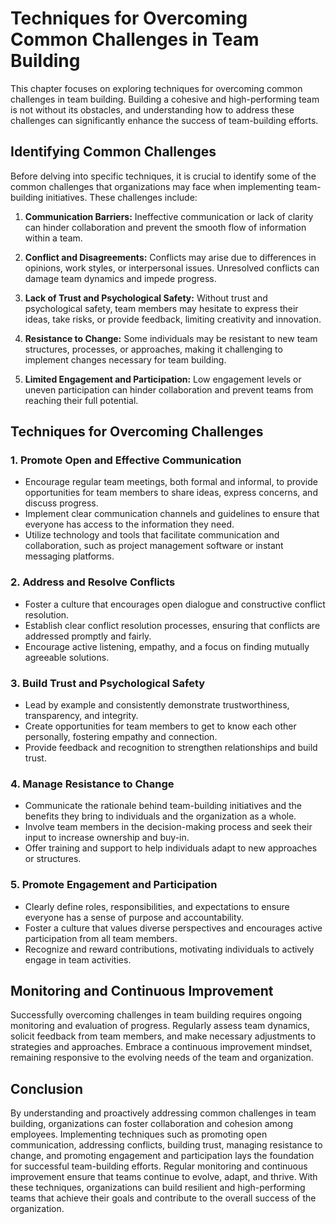 Techniques for Overcoming Common Challenges in Team Building
=====================================================================

This chapter focuses on exploring techniques for overcoming common challenges in team building. Building a cohesive and high-performing team is not without its obstacles, and understanding how to address these challenges can significantly enhance the success of team-building efforts.

Identifying Common Challenges
-----------------------------

Before delving into specific techniques, it is crucial to identify some of the common challenges that organizations may face when implementing team-building initiatives. These challenges include:

1. **Communication Barriers:** Ineffective communication or lack of clarity can hinder collaboration and prevent the smooth flow of information within a team.

2. **Conflict and Disagreements:** Conflicts may arise due to differences in opinions, work styles, or interpersonal issues. Unresolved conflicts can damage team dynamics and impede progress.

3. **Lack of Trust and Psychological Safety:** Without trust and psychological safety, team members may hesitate to express their ideas, take risks, or provide feedback, limiting creativity and innovation.

4. **Resistance to Change:** Some individuals may be resistant to new team structures, processes, or approaches, making it challenging to implement changes necessary for team building.

5. **Limited Engagement and Participation:** Low engagement levels or uneven participation can hinder collaboration and prevent teams from reaching their full potential.

Techniques for Overcoming Challenges
------------------------------------

### 1. **Promote Open and Effective Communication**

* Encourage regular team meetings, both formal and informal, to provide opportunities for team members to share ideas, express concerns, and discuss progress.
* Implement clear communication channels and guidelines to ensure that everyone has access to the information they need.
* Utilize technology and tools that facilitate communication and collaboration, such as project management software or instant messaging platforms.

### 2. **Address and Resolve Conflicts**

* Foster a culture that encourages open dialogue and constructive conflict resolution.
* Establish clear conflict resolution processes, ensuring that conflicts are addressed promptly and fairly.
* Encourage active listening, empathy, and a focus on finding mutually agreeable solutions.

### 3. **Build Trust and Psychological Safety**

* Lead by example and consistently demonstrate trustworthiness, transparency, and integrity.
* Create opportunities for team members to get to know each other personally, fostering empathy and connection.
* Provide feedback and recognition to strengthen relationships and build trust.

### 4. **Manage Resistance to Change**

* Communicate the rationale behind team-building initiatives and the benefits they bring to individuals and the organization as a whole.
* Involve team members in the decision-making process and seek their input to increase ownership and buy-in.
* Offer training and support to help individuals adapt to new approaches or structures.

### 5. **Promote Engagement and Participation**

* Clearly define roles, responsibilities, and expectations to ensure everyone has a sense of purpose and accountability.
* Foster a culture that values diverse perspectives and encourages active participation from all team members.
* Recognize and reward contributions, motivating individuals to actively engage in team activities.

Monitoring and Continuous Improvement
-------------------------------------

Successfully overcoming challenges in team building requires ongoing monitoring and evaluation of progress. Regularly assess team dynamics, solicit feedback from team members, and make necessary adjustments to strategies and approaches. Embrace a continuous improvement mindset, remaining responsive to the evolving needs of the team and organization.

Conclusion
----------

By understanding and proactively addressing common challenges in team building, organizations can foster collaboration and cohesion among employees. Implementing techniques such as promoting open communication, addressing conflicts, building trust, managing resistance to change, and promoting engagement and participation lays the foundation for successful team-building efforts. Regular monitoring and continuous improvement ensure that teams continue to evolve, adapt, and thrive. With these techniques, organizations can build resilient and high-performing teams that achieve their goals and contribute to the overall success of the organization.
